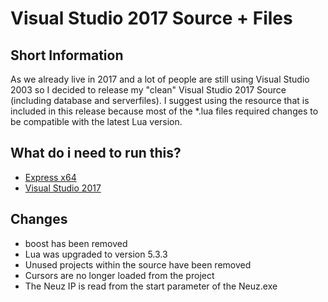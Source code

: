 # Visual Studio 2017 Source + Files

## Short Information
As we already live in 2017 and a lot of people are still using Visual Studio 2003 so I decided to release my "clean" Visual Studio 2017 Source (including database and serverfiles). I suggest using the resource that is included in this release because most of the *.lua files required changes to be compatible with the latest Lua version.

## What do i need to run this?
- [Express x64](https://download.microsoft.com/download/7/9/4/794bfafa-aea7-45d4-a6ea-4e92f09918e3/SQLEXPRWT_x64_ENU.exe)
- [Visual Studio 2017](https://www.visualstudio.com/fr/vs/whatsnew/)

## Changes
* boost has been removed
* Lua was upgraded to version 5.3.3
* Unused projects within the source have been removed
* Cursors are no longer loaded from the project
* The Neuz IP is read from the start parameter of the Neuz.exe
